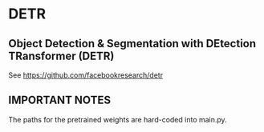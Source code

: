 # DETR
## Object Detection &amp; Segmentation with DEtection TRansformer (DETR)
See https://github.com/facebookresearch/detr

## IMPORTANT NOTES
The paths for the pretrained weights are hard-coded into main.py.

